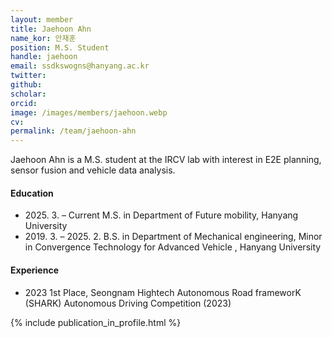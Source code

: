 ```yaml
---
layout: member
title: Jaehoon Ahn
name_kor: 안재훈
position: M.S. Student
handle: jaehoon
email: ssdkswogns@hanyang.ac.kr
twitter: 
github: 
scholar: 
orcid: 
image: /images/members/jaehoon.webp
cv: 
permalink: /team/jaehoon-ahn
---
```


Jaehoon Ahn is a M.S. student at the IRCV lab with interest in E2E planning, sensor fusion and vehicle data analysis.

#### Education

<ul class="chronological">
  <li><span>2025. 3. – Current</span> M.S. in Department of Future mobility, Hanyang University</li>
  <li><span>2019. 3. – 2025. 2.</span> B.S. in Department of Mechanical engineering, Minor in Convergence Technology for Advanced Vehicle
, Hanyang University</li>
  
</ul>

#### Experience

<ul class="chronological">
  <li><span>2023</span> 1st Place, Seongnam Hightech Autonomous Road frameworK (SHARK) Autonomous Driving Competition (2023)</li>
  
</ul>
{% include publication_in_profile.html %}
